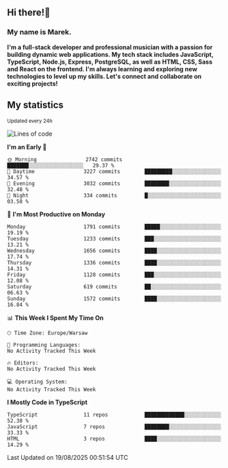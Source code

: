 ## Hi there!👋 ##
### My name is Marek. ###

**I'm a full-stack developer and professional musician with a passion for building dynamic web applications. My tech stack includes JavaScript, TypeScript, Node.js, Express, PostgreSQL, as well as HTML, CSS, Sass and React on the frontend. I'm always learning and exploring new technologies to level up my skills. Let's connect and collaborate on exciting projects!**

## My statistics ##
<sub>Updated every 24h</sub>
<!--START_SECTION:waka-->
![Lines of code](https://img.shields.io/badge/From%20Hello%20World%20I%27ve%20Written-1.3%20million%20lines%20of%20code-blue)

**I'm an Early 🐤** 

```text
🌞 Morning                2742 commits        ███████░░░░░░░░░░░░░░░░░░   29.37 % 
🌆 Daytime                3227 commits        █████████░░░░░░░░░░░░░░░░   34.57 % 
🌃 Evening                3032 commits        ████████░░░░░░░░░░░░░░░░░   32.48 % 
🌙 Night                  334 commits         █░░░░░░░░░░░░░░░░░░░░░░░░   03.58 % 
```
📅 **I'm Most Productive on Monday** 

```text
Monday                   1791 commits        █████░░░░░░░░░░░░░░░░░░░░   19.19 % 
Tuesday                  1233 commits        ███░░░░░░░░░░░░░░░░░░░░░░   13.21 % 
Wednesday                1656 commits        ████░░░░░░░░░░░░░░░░░░░░░   17.74 % 
Thursday                 1336 commits        ████░░░░░░░░░░░░░░░░░░░░░   14.31 % 
Friday                   1128 commits        ███░░░░░░░░░░░░░░░░░░░░░░   12.08 % 
Saturday                 619 commits         ██░░░░░░░░░░░░░░░░░░░░░░░   06.63 % 
Sunday                   1572 commits        ████░░░░░░░░░░░░░░░░░░░░░   16.84 % 
```


📊 **This Week I Spent My Time On** 

```text
🕑︎ Time Zone: Europe/Warsaw

💬 Programming Languages: 
No Activity Tracked This Week

🔥 Editors: 
No Activity Tracked This Week

💻 Operating System: 
No Activity Tracked This Week
```

**I Mostly Code in TypeScript** 

```text
TypeScript               11 repos            █████████████░░░░░░░░░░░░   52.38 % 
JavaScript               7 repos             ████████░░░░░░░░░░░░░░░░░   33.33 % 
HTML                     3 repos             ████░░░░░░░░░░░░░░░░░░░░░   14.29 % 
```




 Last Updated on 19/08/2025 00:51:54 UTC
<!--END_SECTION:waka-->

<!--
**MarekSax/MarekSax** is a ✨ _special_ ✨ repository because its `README.md` (this file) appears on your GitHub profile.

Here are some ideas to get you started:

- 🔭 I’m currently working on ...
- 🌱 I’m currently learning ...
- 👯 I’m looking to collaborate on ...
- 🤔 I’m looking for help with ...
- 💬 Ask me about ...
- 📫 How to reach me: ...
- 😄 Pronouns: ...
- ⚡ Fun fact: ...
-->

